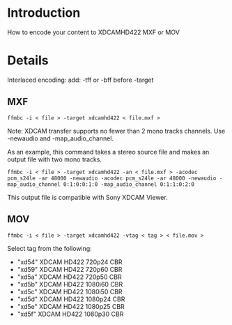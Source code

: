 # Introduction #

How to encode your content to XDCAMHD422 MXF or MOV

# Details #

Interlaced encoding: add: -tff or -bff before -target

## MXF ##

`ffmbc -i < file > -target xdcamhd422 < file.mxf >`

Note: XDCAM transfer supports no fewer than 2 mono tracks channels.
Use -newaudio and -map\_audio\_channel.

As an example, this command takes a stereo source file and makes an output file with two mono tracks.

`ffmbc -i < file > -target xdcamhd422 -an < file.mxf > -acodec pcm_s24le -ar 48000 -newaudio -acodec pcm_s24le -ar 48000 -newaudio -map_audio_channel 0:1:0:0:1:0 -map_audio_channel 0:1:1:0:2:0`

This output file is compatible with Sony XDCAM Viewer.

## MOV ##

`ffmbc -i < file > -target xdcamhd422 -vtag < tag > < file.mov >`

Select tag from the following:

  * "xd54" XDCAM HD422 720p24 CBR
  * "xd59" XDCAM HD422 720p60 CBR
  * "xd5a" XDCAM HD422 720p50 CBR
  * "xd5b" XDCAM HD422 1080i60 CBR
  * "xd5c" XDCAM HD422 1080i50 CBR
  * "xd5d" XDCAM HD422 1080p24 CBR
  * "xd5e" XDCAM HD422 1080p25 CBR
  * "xd5f" XDCAM HD422 1080p30 CBR